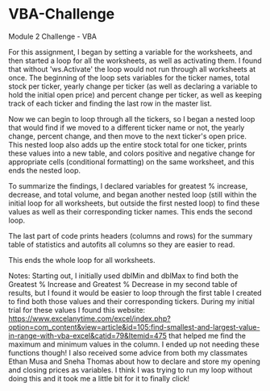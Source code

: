 # VBA-Challenge
Module 2 Challenge - VBA

For this assignment, I began by setting a variable for the worksheets, and then started a loop for all the worksheets, as well as activating them. I found that without 'ws.Activate' the loop would not run through all worksheets at once. The beginning of the loop sets variables for the ticker names, total stock per ticker, yearly change per ticker (as well as declaring a variable to hold the initial open price) and percent change per ticker, as well as keeping track of each ticker and finding the last row in the master list.

Now we can begin to loop through all the tickers, so I began a nested loop that would find if we moved to a different ticker name or not, the yearly change, percent change, and then move to the next ticker's open price. This nested loop also adds up the entire stock total for one ticker, prints these values into a new table, and colors positive and negative change for appropriate cells (conditional formatting) on the same worksheet, and this ends the nested loop.

To summarize the findings, I declared variables for greatest % increase, decrease, and total volume, and began another nested loop (still within the initial loop for all worksheets, but outside the first nested loop) to find these values as well as their corresponding ticker names. This ends the second loop.

The last part of code prints headers (columns and rows) for the summary table of statistics and autofits all columns so they are easier to read.

This ends the whole loop for all worksheets.

Notes: Starting out, I initially used dblMin and dblMax to find both the Greatest % Increase and Greatest % Decrease in my second table of results, but I found it would be easier to loop through the first table I created to find both those values and their corresponding tickers. During my initial trial for these values I found this website:
https://www.excelanytime.com/excel/index.php?option=com_content&view=article&id=105:find-smallest-and-largest-value-in-range-with-vba-excel&catid=79&Itemid=475
that helped me find the maximum and minimum values in the column. I ended up not needing these functions though!
I also received some advice from both my classmates Ethan Musa and Sneha Thomas about how to declare and store my opening and closing prices as variables. I think I was trying to run my loop without doing this and it took me a little bit for it to finally click!
